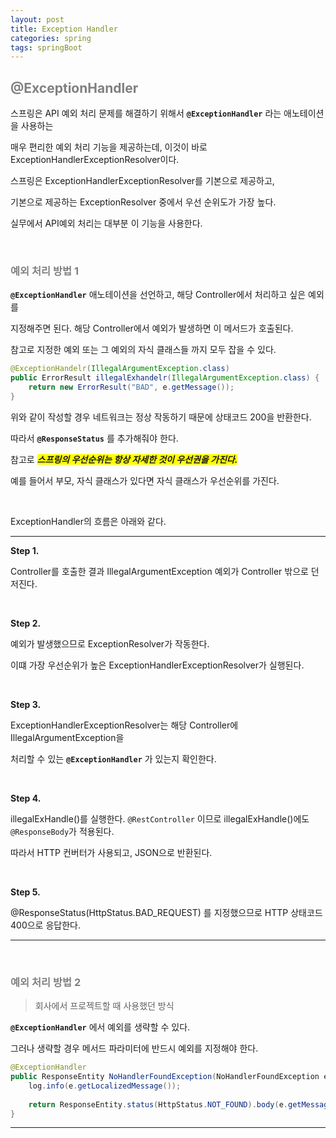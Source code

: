 ```yaml
---
layout: post
title: Exception Handler
categories: spring
tags: springBoot
---
```


## <span style="color:gray">@ExceptionHandler</span>

스프링은 API 예외 처리 문제를 해결하기 위해서 **`@ExceptionHandler`** 라는 애노테이션을 사용하는

매우 편리한 예외 처리 기능을 제공하는데, 이것이 바로 ExceptionHandlerExceptionResolver이다.

스프링은 ExceptionHandlerExceptionResolver를 기본으로 제공하고, 

기본으로 제공하는 ExceptionResolver 중에서 우선 순위도가 가장 높다. 

실무에서 API예외 처리는 대부분 이 기능을 사용한다.

<br>

### <span style="color:gray">예외 처리 방법 1</span>

**`@ExceptionHandler`** 애노테이션을 선언하고, 해당 Controller에서 처리하고 싶은 예외를 

지정해주면 된다. 해당 Controller에서 예외가 발생하면 이 메서드가 호출된다.

참고로 지정한 예외 또는 그 예외의 자식 클래스들 까지 모두 잡을 수 있다.

```java
@ExceptionHandelr(IllegalArgumentException.class)
public ErrorResult illegalExhandelr(IllegalArgumentException.class) {
    return new ErrorResult("BAD", e.getMessage());
}
```
위와 같이 작성할 경우 네트워크는 정상 작동하기 때문에 상태코드 200을 반환한다.

따라서 **`@ResponseStatus`** 를 추가해줘야 한다.

참고로 ***<span style="background-color:yellow">스프링의 우선순위는 항상 자세한 것이 우선권을 가진다.</span>***

예를 들어서 부모, 자식 클래스가 있다면 자식 클래스가 우선순위를 가진다.

<br>

ExceptionHandler의 흐름은 아래와 같다.

---

**Step 1.**

Controller를 호출한 결과 IllegalArgumentException 예외가 Controller 밖으로 던저진다.

<br>

**Step 2.**

예외가 발생했으므로 ExceptionResolver가 작동한다. 

이떄 가장 우선순위가 높은 ExceptionHandlerExceptionResolver가 실행된다. 

<br>

**Step 3.**

ExceptionHandlerExceptionResolver는 해당 Controller에 IllegalArgumentException을 

처리할 수 있는 **`@ExceptionHandler`** 가 있는지 확인한다.

<br>

**Step 4.**

illegalExHandle()를 실행한다. `@RestController` 이므로 illegalExHandle()에도 `@ResponseBody`가 적용된다. 

따라서 HTTP 컨버터가 사용되고, JSON으로 반환된다.

<br>

**Step 5.**

@ResponseStatus(HttpStatus.BAD_REQUEST) 를 지정했으므로 HTTP 상태코드 400으로 응답한다.

---

<br>

### <span style="color:gray">예외 처리 방법 2</span>

> 회사에서 프로젝트할 때 사용했던 방식

**`@ExceptionHandler`** 에서 예외를 생략할 수 있다. 

그러나 생략할 경우 메서드 파라미터에 반드시 예외를 지정해야 한다.

```java
@ExceptionHandler
public ResponseEntity NoHandlerFoundException(NoHandlerFoundException e) {
    log.info(e.getLocalizedMessage());
    
    return ResponseEntity.status(HttpStatus.NOT_FOUND).body(e.getMessage());
}
```

---